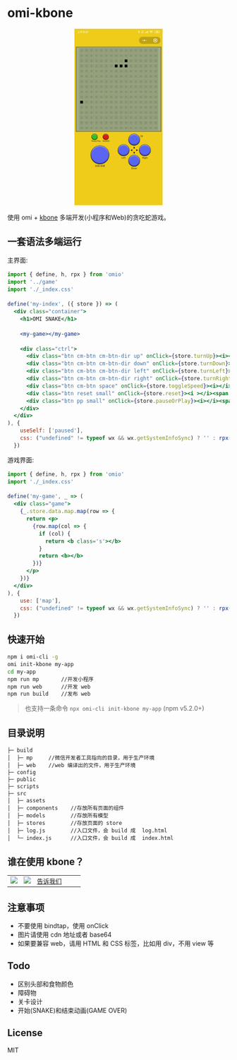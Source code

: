 # omi-kbone

<p align="center"><img src="../../assets/snake.jpg" alt="omi" width="200"/></p>

使用 omi + [kbone](https://github.com/wechat-miniprogram/kbone) 多端开发(小程序和Web)的贪吃蛇游戏。

## 一套语法多端运行

主界面:

```jsx
import { define, h, rpx } from 'omio'
import '../game'
import './_index.css'

define('my-index', ({ store }) => (
  <div class="container">
    <h1>OMI SNAKE</h1>

    <my-game></my-game>

    <div class="ctrl">
      <div class="btn cm-btn cm-btn-dir up" onClick={store.turnUp}><i></i><em></em><span>Up</span></div>
      <div class="btn cm-btn cm-btn-dir down" onClick={store.turnDown}><i></i><em></em><span>Down</span></div>
      <div class="btn cm-btn cm-btn-dir left" onClick={store.turnLeft}><i></i><em></em><span >Left</span></div>
      <div class="btn cm-btn cm-btn-dir right" onClick={store.turnRight}><i></i><em></em><span >Right</span></div>
      <div class="btn cm-btn space" onClick={store.toggleSpeed}><i></i><span >加速/减速</span></div>
      <div class="btn reset small" onClick={store.reset}><i ></i><span >Reset</span></div>
      <div class="btn pp small" onClick={store.pauseOrPlay}><i></i><span >{store.data.paused ? 'Play' : 'Pause'}</span></div>
    </div>
  </div>
), {
    useSelf: ['paused'],
    css: ("undefined" != typeof wx && wx.getSystemInfoSync) ? '' : rpx(require('./_index.css'))
  })
```

游戏界面:

```jsx
import { define, h, rpx } from 'omio'
import './_index.css'

define('my-game', _ => (
  <div class="game">
    {_.store.data.map.map(row => {
      return <p>
        {row.map(col => {
          if (col) {
            return <b class='s'></b>
          }
          return <b></b>
        })}
      </p>
    })}
  </div>
), {
    use: ['map'],
    css: ("undefined" != typeof wx && wx.getSystemInfoSync) ? '' : rpx(require('./_index.css'))
  })
```

## 快速开始

``` bash
npm i omi-cli -g
omi init-kbone my-app
cd my-app
npm run mp       //开发小程序
npm run web      //开发 web
npm run build    //发布 web
```

> 也支持一条命令 `npx omi-cli init-kbone my-app` (npm v5.2.0+)

## 目录说明

```
├─ build
│  ├─ mp     //微信开发者工具指向的目录，用于生产环境
│  ├─ web    //web 编译出的文件，用于生产环境
├─ config
├─ public
├─ scripts
├─ src
│  ├─ assets
│  ├─ components    //存放所有页面的组件
│  ├─ models        //存放所有模型
│  ├─ stores        //存放页面的 store
│  ├─ log.js        //入口文件，会 build 成  log.html
│  └─ index.js      //入口文件，会 build 成  index.html
```

## 谁在使用 kbone？

<table>
	<tbody>
		<tr>
			<td><a target="_blank" href="https://developers.weixin.qq.com/community/develop/mixflow"><img width="200px"
						src="https://raw.githubusercontent.com/wechat-miniprogram/kbone/develop/docs/images/code1.jpg"></a></td>
			<td><a target="_blank" href="http://omijs.org"><img width="200px"
						src="https://github.com/Tencent/omi/raw/master/assets/omi-cloud.jpg"></a></td>
			<td width="92px"><a target="_blank" href="https://github.com/Tencent/omi/issues/new">告诉我们</a></td>
		
</table>

## 注意事项

* 不要使用 bindtap，使用 onClick
* 图片请使用 cdn 地址或者 base64
* 如果要兼容 web，请用 HTML 和 CSS 标签，比如用 div，不用 view 等

## Todo

* 区别头部和食物颜色
* 障碍物
* 关卡设计
* 开始(SNAKE)和结束动画(GAME OVER)

## License

MIT 
